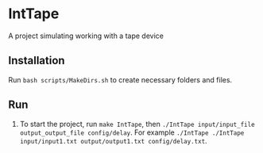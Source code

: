 # IntTape
A project simulating working with a tape device

## Installation
Run ```bash scripts/MakeDirs.sh``` to create necessary folders and files.

## Run
1. To start the project, run ```make IntTape```, then ```./IntTape input/input_file output_output_file config/delay```.
For example ```./IntTape ./IntTape input/input1.txt output/output1.txt config/delay.txt```.